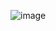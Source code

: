![image](https://user-images.githubusercontent.com/98812442/154825769-246c5bfc-56b7-491d-88a1-03a71a0e478f.png)

